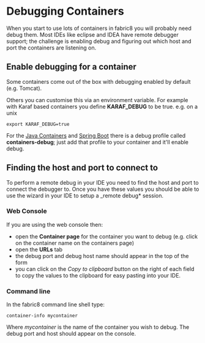 # Debugging Containers

When you start to use lots of containers in fabric8 you will probably need debug them. Most IDEs like eclipse and IDEA have remote debugger support; the challenge is enabling debug and figuring out which host and port the containers are listening on.

## Enable debugging for a container

Some containers come out of the box with debugging enabled by default (e.g. Tomcat).

Others you can customise this via an environment variable. For example with Karaf based containers you define **KARAF_DEBUG** to be true. e.g. on a unix

    export KARAF_DEBUG=true

For the [Java Containers](http://fabric8.io/gitbook/javaContainer.html) and [Spring Boot](http://fabric8.io/gitbook/springBootContainer.html) there is a debug profile called **containers-debug**; just add that profile to your container and it'll enable debug.

## Finding the host and port to connect to

To perform a remote debug in your IDE you need to find the host and port to connect the debugger to. Once you have these values you should be able to use the wizard in your IDE to setup a _remote debug* session.

### Web Console

If you are using the web console then:

* open the **Container page** for the container you want to debug (e.g. click on the container name on the containers page)
* open the **URLs** tab
* the debug port and debug host name should appear in the top of the form
* you can click on the _Copy to clipboard_ button on the right of each field to copy the values to the clipboard for easy pasting into your IDE.

### Command line

In the fabric8 command line shell type:

    container-info mycontainer

Where _mycontainer_ is the name of the container you wish to debug. The debug port and host should appear on the console.

